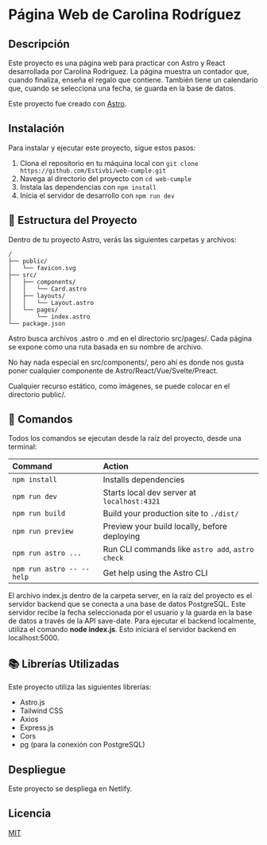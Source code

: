 # Página Web de Carolina Rodríguez

## Descripción

Este proyecto es una página web para practicar con Astro y React desarrollada por Carolina Rodríguez. La página muestra un contador que, cuando finaliza, enseña el regalo que contiene. También tiene un calendario que, cuando se selecciona una fecha, se guarda en la base de datos.

Este proyecto fue creado con [Astro](https://astro.build).

## Instalación

Para instalar y ejecutar este proyecto, sigue estos pasos:

1. Clona el repositorio en tu máquina local con `git clone https://github.com/Estivbi/web-cumple.git`
2. Navega al directorio del proyecto con `cd web-cumple`
3. Instala las dependencias con `npm install`
4. Inicia el servidor de desarrollo con `npm run dev`


## 🚀 Estructura del Proyecto

Dentro de tu proyecto Astro, verás las siguientes carpetas y archivos:

```text
/
├── public/
│   └── favicon.svg
├── src/
│   ├── components/
│   │   └── Card.astro
│   ├── layouts/
│   │   └── Layout.astro
│   └── pages/
│       └── index.astro
└── package.json
```

Astro busca archivos .astro o .md en el directorio src/pages/. Cada página se expone como una ruta basada en su nombre de archivo.

No hay nada especial en src/components/, pero ahí es donde nos gusta poner cualquier componente de Astro/React/Vue/Svelte/Preact.

Cualquier recurso estático, como imágenes, se puede colocar en el directorio public/.


## 🧞 Comandos

Todos los comandos se ejecutan desde la raíz del proyecto, desde una terminal:

| Command                   | Action                                           |
| :------------------------ | :----------------------------------------------- |
| `npm install`             | Installs dependencies                            |
| `npm run dev`             | Starts local dev server at `localhost:4321`      |
| `npm run build`           | Build your production site to `./dist/`          |
| `npm run preview`         | Preview your build locally, before deploying     |
| `npm run astro ...`       | Run CLI commands like `astro add`, `astro check` |
| `npm run astro -- --help` | Get help using the Astro CLI                     |

El archivo index.js dentro de la carpeta server, en la raíz del proyecto es el servidor backend que se conecta a una base de datos PostgreSQL. Este servidor recibe la fecha seleccionada por el usuario y la guarda en la base de datos a través de la API save-date. Para ejecutar el backend localmente, utiliza el comando **node index.js**. Esto iniciará el servidor backend en localhost:5000.

## 📚 Librerías Utilizadas

Este proyecto utiliza las siguientes librerías:

- Astro.js
- Tailwind CSS
- Axios
- Express.js
- Cors
- pg (para la conexión con PostgreSQL)

## Despliegue

Este proyecto se despliega en Netlify.

## Licencia

[MIT](https://choosealicense.com/licenses/mit/)



